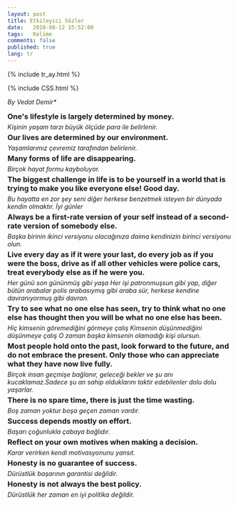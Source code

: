 ```yaml
---
layout: post
title: Etkileyici Sözler 
date:   2018-08-12 15:52:00
tags:   Kelime
comments: false
published: true
lang: tr
---
```


{% include tr_ay.html %}

{% include CSS.html %}

_By Vedat Demir*_

<div style="clear:both"></div>

<style>
#choose-year-down:hover, #choose-year-up:hover {
	cursor: pointer;
}
</style>

<div style="clear:both"></div>

<div class="by_year">
		<h3 style="margin: 5px 0 5px 0; padding: 0;"><i class="fas fa-award fa-1x" style="color:gray;"></i> <a>One's lifestyle is largely determined by money.</a></h3>
<h6 style="margin: 0 0 5px 0; padding: 0;"><a>Kişinin yaşam tarzı büyük ölçüde para ile belirlenir.</a></h6>
</div>
<div class="by_year">
		<h3 style="margin: 5px 0 5px 0; padding: 0;"><i class="fas fa-award fa-1x" style="color:gray;"></i> <a>Our lives are determined by our environment.</a></h3>
<h6 style="margin: 0 0 5px 0; padding: 0;"><a>Yaşamlarımız çevremiz tarafından belirlenir.</a></h6>
</div>
<div class="by_year">
		<h3 style="margin: 5px 0 5px 0; padding: 0;"><i class="fas fa-award fa-1x" style="color:gray;"></i> <a>Many forms of life are disappearing.</a></h3>
<h6 style="margin: 0 0 5px 0; padding: 0;"><a>Birçok hayat formu kayboluyor.</a></h6>
</div>
<div class="by_year">
		<h3 style="margin: 5px 0 5px 0; padding: 0;"><i class="fas fa-award fa-1x" style="color:gray;"></i> <a>The biggest challenge in life is to be yourself in a world that is trying to make you like everyone else! Good day.</a></h3>
<h6 style="margin: 0 0 5px 0; padding: 0;"><a>Bu hayatta en zor şey seni diğer herkese benzetmek isteyen bir dünyada kendin olmaktır. İyi günler</a></h6>
<div class="by_year">
		<h3 style="margin: 5px 0 5px 0; padding: 0;"><i class="fas fa-award fa-1x" style="color:gray;"></i> <a>Always be a first-rate version of your self instead of a second-rate version of somebody else.</a></h3>
<h6 style="margin: 0 0 5px 0; padding: 0;"><a>Başka birinin ikinci versiyonu olacağınıza daima kendinizin birinci versiyonu olun.</a></h6>
<div class="by_year">
		<h3 style="margin: 5px 0 5px 0; padding: 0;"><i class="fas fa-award fa-1x" style="color:gray;"></i> <a>Live every day as if it were your last, do every job as if you were the boss, drive as if all other vehicles were police cars, treat everybody else as if he were you.</a></h3>
<h6 style="margin: 0 0 5px 0; padding: 0;"><a>Her günü son gününmüş gibi yaşa Her işi patronmuşsun gibi yap, diğer bütün arabalar polis arabasıymış gibi araba sür, herkese kendine davranıyormuş gibi davran.</a></h6>
</div>
<div class="by_year">
		<h3 style="margin: 5px 0 5px 0; padding: 0;"><i class="fas fa-award fa-1x" style="color:gray;"></i> <a>Try to see what no one else has seen, try to think what no one else has thought then you will be what no one else has been.</a></h3>
<h6 style="margin: 0 0 5px 0; padding: 0;"><a>Hiç kimsenin göremediğini görmeye çalış Kimsenin düşünmediğini düşünmeye çalış O zaman başka kimsenin olamadığı kişi olursun.</a></h6>
</div>

<div class="by_year">
		<h3 style="margin: 5px 0 5px 0; padding: 0;"><i class="fas fa-award fa-1x" style="color:gray;"></i> <a>Most people hold onto the past, look forward to the future, and do not embrace the present. Only those who can appreciate what they have now live fully.</a></h3>
<h6 style="margin: 0 0 5px 0; padding: 0;"><a>Birçok insan geçmişe bağlanır, geleceği bekler ve şu anı kucaklamaz.Sadece şu an sahip olduklarını taktir edebilenler dolu dolu yaşarlar.</a></h6>
</div>

<div class="by_year">
		<h3 style="margin: 5px 0 5px 0; padding: 0;"><i class="fas fa-award fa-1x" style="color:gray;"></i> <a>There is no spare time, there is just the time wasting.</a></h3>
<h6 style="margin: 0 0 5px 0; padding: 0;"><a>Boş zaman yoktur boşa geçen zaman vardır.</a></h6>
</div>

<div class="by_year">
		<h3 style="margin: 5px 0 5px 0; padding: 0;"><i class="fas fa-award fa-1x" style="color:gray;"></i> <a>Success depends mostly on effort.</a></h3>
<h6 style="margin: 0 0 5px 0; padding: 0;"><a>Başarı çoğunlukla çabaya bağlıdır.</a></h6>
</div>

<div class="by_year">
		<h3 style="margin: 5px 0 5px 0; padding: 0;"><i class="fas fa-award fa-1x" style="color:gray;"></i> <a>Reflect on your own motives when making a decision.</a></h3>
<h6 style="margin: 0 0 5px 0; padding: 0;"><a>Karar verirken kendi motivasyonunu yansıt.</a></h6>
</div>

<div class="by_year">
		<h3 style="margin: 5px 0 5px 0; padding: 0;"><i class="fas fa-award fa-1x" style="color:gray;"></i> <a>Honesty is no guarantee of success.</a></h3>
<h6 style="margin: 0 0 5px 0; padding: 0;"><a>Dürüstlük başarının garantisi değildir.</a></h6>
</div>

<div class="by_year">
		<h3 style="margin: 5px 0 5px 0; padding: 0;"><i class="fas fa-award fa-1x" style="color:gray;"></i> <a>Honesty is not always the best policy.</a></h3>
<h6 style="margin: 0 0 5px 0; padding: 0;"><a>Dürüstlük her zaman en iyi politika değildir.</a></h6>
</div>
